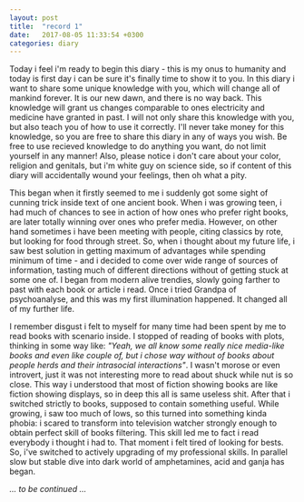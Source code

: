 ```yaml
---
layout: post
title:  "record 1"
date:   2017-08-05 11:33:54 +0300
categories: diary
---
```

Today i feel i'm ready to begin this diary - this is my onus to humanity and today is first day i can be sure it's finally time to show it to you. In this diary i want to share some unique knowledge with you, which will change all of mankind forever. It is our new dawn, and there is no way back. This knowledge will grant us changes comparable to ones electricity and medicine have granted in past. I will not only share this knowledge with you, but also teach you of how to use it correctly. I'll never take money for this knowledge, so you are free to share this diary in any of ways you wish. Be free to use recieved knowledge to do anything you want, do not limit yourself in any manner! Also, please notice i don't care about your color, religion and genitals, but i'm white guy on science side, so if content of this diary will accidentally wound your feelings, then oh what a pity.

This began when it firstly seemed to me i suddenly got some sight of cunning trick inside text of one ancient book. When i was growing teen, i had much of chances to see in action of how ones who prefer right books, are later totally winning over ones who prefer media. However, on other hand sometimes i have been meeting with people, citing classics by rote, but looking for food through street. So, when i thought about my future life, i saw best solution in getting maximum of advantages while spending minimum of time - and i decided to come over wide range of sources of information, tasting much of different directions without of getting stuck at some one of. I began from modern alive trendies, slowly going farther to past with each book or article i read. Once i tried Grandpa of psychoanalyse, and this was my first illumination happened. It changed all of my further life.

I remember disgust i felt to myself for many time had been spent by me to read books with scenario inside. I stopped of reading of books with plots, thinking in some way like: _"Yeah, we all know some really nice media-like books and even like couple of, but i chose way without of books about people herds and their intrasocial interactions"_. I wasn't morose or even introvert, just it was not interesting more to read about shuck while nut is so close. This way i understood that most of fiction showing books are like fiction showing displays, so in deep this all is same useless shit. After that i switched strictly to books, supposed to contain something useful. While growing, i saw too much of lows, so this turned into something kinda phobia: i scared to transform into television watcher strongly enough to obtain perfect skill of books filtering. This skill led me to fact i read everybody i thought i had to. That moment i felt tired of looking for bests. So, i've switched to actively upgrading of my professional skills. In parallel slow but stable dive into dark world of amphetamines, acid and ganja has began.

*...* _to be continued_ *...*